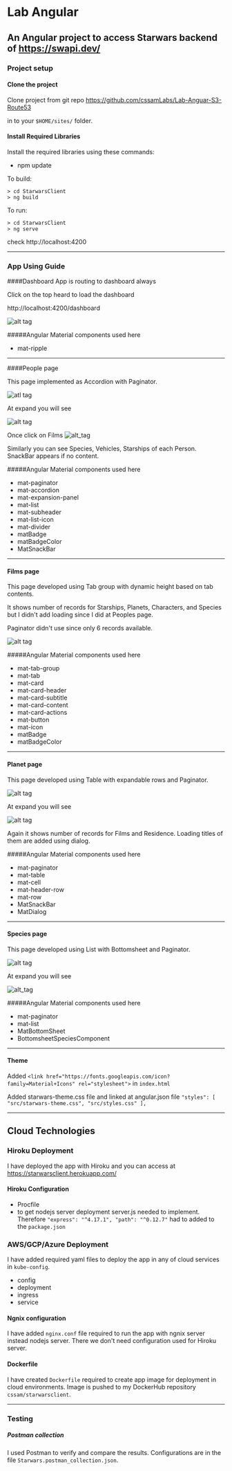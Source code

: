 # Lab Angular

## An Angular project to access Starwars backend of https://swapi.dev/ 

### Project setup

#### Clone the project

Clone project from git repo https://github.com/cssamLabs/Lab-Anguar-S3-Route53

in to your `$HOME/sites/` folder.

#### Install Required Libraries

Install the required libraries using these commands:
* npm update

To build:
```
> cd StarwarsClient
> ng build 
```

To run:
```
> cd StarwarsClient
> ng serve 
```
check http://localhost:4200

---

### App Using Guide

####Dashboard
App is routing to dashboard always

Click on the top heard to load the dashboard

http://localhost:4200/dashboard

![alt tag](https://user-images.githubusercontent.com/6191308/127857830-c65ac94a-f7c9-453b-8738-d72afdb870df.png)

#####Angular Material components used here
* mat-ripple

----

####People page

This page implemented as Accordion with Paginator.

![atl tag](https://user-images.githubusercontent.com/6191308/127858461-ee65e0f5-554e-423b-890e-f1e339ec1659.png)

At expand you will see

![alt tag](https://user-images.githubusercontent.com/6191308/127859547-f99c798a-f56a-44fa-ba1a-03489b538ec7.png)

Once click on Films
![alt_tag](https://user-images.githubusercontent.com/6191308/127859776-5f5f0ebd-47e4-47e4-8e99-f9cdcb2d2987.png)

Similarly you can see Species, Vehicles, Starships of each Person. SnackBar appears if no content.

#####Angular Material components used here
* mat-paginator
* mat-accordion
* mat-expansion-panel
* mat-list
* mat-subheader
* mat-list-icon
* mat-divider
* matBadge
* matBadgeColor
* MatSnackBar


---

#### Films page

This page developed using Tab group with dynamic height based on tab contents.

It shows number of records for Starships, Planets, Characters, and Species but I didn't add loading since I did at Peoples page. 

Paginator didn't use since only 6 records available.

![alt tag](https://user-images.githubusercontent.com/6191308/127862049-de20efd6-3fc3-4f15-91c9-1eb130eb30db.png)

#####Angular Material components used here
* mat-tab-group
* mat-tab
* mat-card
* mat-card-header
* mat-card-subtitle
* mat-card-content
* mat-card-actions
* mat-button
* mat-icon
* matBadge
* matBadgeColor

---

#### Planet page

This page developed using Table with expandable rows and Paginator.

![alt tag](https://user-images.githubusercontent.com/6191308/127865210-7da79298-bb1e-44a4-81bf-5960ffec13ff.png)

At expand you will see

![alt tag](https://user-images.githubusercontent.com/6191308/127865379-f07374a0-c890-44f2-832d-6cf48c146cb4.png)

Again it shows number of records for Films and Residence. Loading titles of them are added using dialog.

#####Angular Material components used here
* mat-paginator
* mat-table
* mat-cell
* mat-header-row
* mat-row
* MatSnackBar
* MatDialog

---

#### Species page

This page developed using List with Bottomsheet and Paginator.

![alt tag](https://user-images.githubusercontent.com/6191308/128227961-0c5f5d2d-02d5-4465-855f-0a179200f2ad.png)

At expand you will see

![alt_tag](https://user-images.githubusercontent.com/6191308/128227436-3c072019-0d81-40fa-8e9d-28e773297658.png)

#####Angular Material components used here

* mat-paginator
* mat-list
* MatBottomSheet
* BottomsheetSpeciesComponent
---

#### Theme

Added
`<link href="https://fonts.googleapis.com/icon?family=Material+Icons" rel="stylesheet">`
in `index.html`

Added starwars-theme.css file and linked at angular.json file `"styles": [
"src/starwars-theme.css",
"src/styles.css"
],`

---

## Cloud Technologies

### Hiroku Deployment

I have deployed the app with Hiroku and you can access at https://starwarsclient.herokuapp.com/

#### Hiroku Configuration

* Procfile
* to get nodejs server deployment server.js needed to implement. Therefore 
  `"express": "^4.17.1",
  "path": "^0.12.7"` 
  had to added to the `package.json`
  
### AWS/GCP/Azure Deployment

I have added required yaml files to deploy the app in any of cloud services in
`kube-config`.
* config
* deployment
* ingress
* service

#### Ngnix configuration

I have added `nginx.conf` file required to run the app with ngnix server instead nodejs server. There we don't need configuration used for Hiroku server.

#### Dockerfile
I have created `Dockerfile` required to create app image for deployment in cloud environments. Image is pushed to my DockerHub repository `cssam/starwarsclient`.

---

### Testing

##### Postman collection

I used Postman to verify and compare the results. Configurations are in the file `Starwars.postman_collection.json`.


